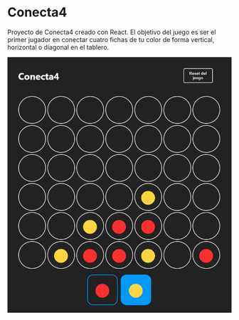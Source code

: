 # Conecta4

Proyecto de Conecta4 creado con React. El objetivo del juego es ser el primer jugador en conectar cuatro fichas de tu color de forma vertical, horizontal o diagonal en el tablero.

![alt text](Conecta4.png)
